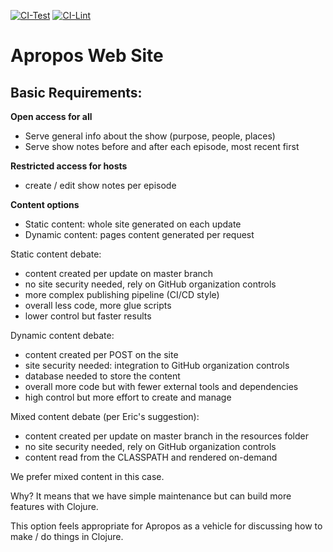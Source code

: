 [![CI-Test](https://github.com/Apropos-Clojure/web-site/actions/workflows/ci.yml/badge.svg)](https://github.com/Apropos-Clojure/web-site/actions/workflows/ci.yml) [![CI-Lint](https://github.com/Apropos-Clojure/web-site/actions/workflows/lint.yml/badge.svg)](https://github.com/Apropos-Clojure/web-site/actions/workflows/lint.yml)

# Apropos Web Site

## Basic Requirements:

**Open access for all**
- Serve general info about the show (purpose, people, places)
- Serve show notes before and after each episode, most recent first

**Restricted access for hosts**
- create / edit show notes per episode

**Content options**
- Static content: whole site generated on each update
- Dynamic content: pages content generated per request

Static content debate:
- content created per update on master branch
- no site security needed, rely on GitHub organization controls
- more complex publishing pipeline (CI/CD style)
- overall less code, more glue scripts
- lower control but faster results

Dynamic content debate:
- content created per POST on the site
- site security needed: integration to GitHub organization controls
- database needed to store the content
- overall more code but with fewer external tools and dependencies
- high control but more effort to create and manage

Mixed content debate (per Eric's suggestion):
- content created per update on master branch in the resources folder
- no site security needed, rely on GitHub organization controls
- content read from the CLASSPATH and rendered on-demand

We prefer mixed content in this case.

Why? It means that we have simple maintenance but can build more features with Clojure.

This option feels appropriate for Apropos as a vehicle for discussing how to make / do things in Clojure.





